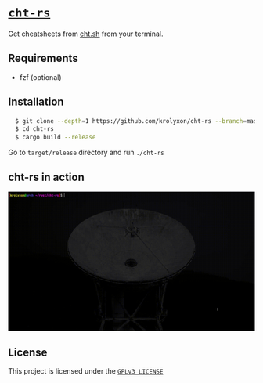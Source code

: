 # [`cht-rs`](https://github.com/krolyxon/cht-rs)
Get cheatsheets from [cht.sh](https://cht.sh) from your terminal.

## Requirements
- fzf (optional)

## Installation

```bash
  $ git clone --depth=1 https://github.com/krolyxon/cht-rs --branch=master
  $ cd cht-rs
  $ cargo build --release
  ```
  Go to `target/release` directory and run `./cht-rs`

## cht-rs in action
![](https://raw.githubusercontent.com/krolyxon/cht-rs/master/asset/cht-rs.gif)

## License
This project is licensed under the [`GPLv3 LICENSE`](https://github.com/krolyxon/cht-rs/blob/master/LICENSE)
